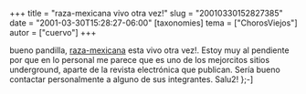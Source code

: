 +++
title = "raza-mexicana vivo otra vez!"
slug = "20010330152827385"
date = "2001-03-30T15:28:27-06:00"
[taxonomies]
tema = ["ChorosViejos"]
autor = ["cuervo"]
+++

bueno pandilla, [raza-mexicana](http://www.raza-mexicana.org) esta vivo
otra vez!. Estoy muy al pendiente por que en lo personal me parece que
es uno de los mejorcitos sitios underground, aparte de la revista
electrónica que publican. Sería bueno contactar personalmente a alguno
de sus integrantes.
Salu2! };-\]
